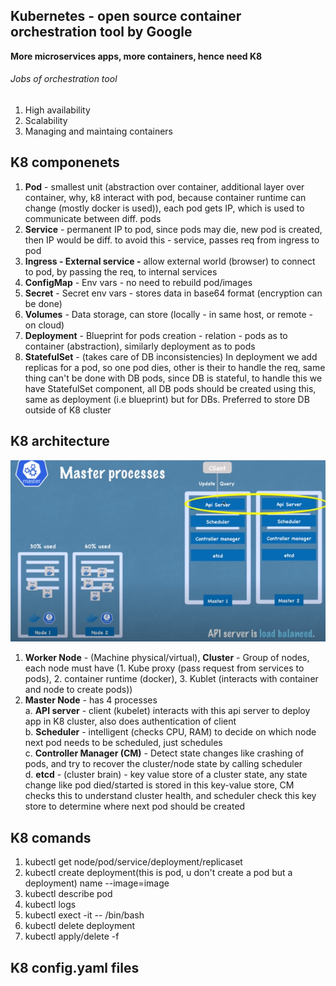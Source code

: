 ## Kubernetes - open source container orchestration tool by Google
**More microservices apps, more containers, hence need K8**  

###### Jobs of orchestration tool
1. High availability
2. Scalability
3. Managing and maintaing containers  

## K8 componenets
1. **Pod** - smallest unit (abstraction over container, additional layer over container, why, k8 interact with pod, because container runtime can change (mostly docker is used)), each pod gets IP, which is used to communicate between diff. pods
2. **Service** - permanent IP to pod, since pods may die, new pod is created, then IP would be diff. to avoid this - service, passes req from ingress to pod
3. **Ingress - External service -** allow external world (browser) to connect to pod, by passing the req, to internal services
4. **ConfigMap** - Env vars - no need to rebuild pod/images
5. **Secret** - Secret env vars - stores data in base64 format (encryption can be done)
6. **Volumes** - Data storage, can store (locally - in same host, or remote - on cloud)
7. **Deployment** - Blueprint for pods creation - relation - pods as to container (abstraction), similarly deployment as to pods
8. **StatefulSet** - (takes care of DB inconsistencies) In deployment we add replicas for a pod, so one pod dies, other is their to handle the req, same thing can't be done with DB pods, since DB is stateful, to handle this we have StatefulSet component, all DB pods should be created using this, same as deployment (i.e blueprint) but for DBs. Preferred to store DB outside of K8 cluster

## K8 architecture
![alt text](PNG/K8-architecture.PNG "Title")  
1. **Worker Node** - (Machine physical/virtual), **Cluster** - Group of nodes, each node must have (1. Kube proxy (pass request from services to pods), 2. container runtime (docker), 3. Kublet (interacts with container and node to create pods))
2. **Master Node** - has 4 processes  
a. **API server** - client (kubelet) interacts with this api server to deploy app in K8 cluster, also does authentication of client  
b. **Scheduler** - intelligent (checks CPU, RAM) to decide on which node next pod needs to be scheduled, just schedules  
c. **Controller Manager (CM)** - Detect state changes like crashing of pods, and try to recover the cluster/node state by calling scheduler  
d. **etcd** - (cluster brain) - key value store of a cluster state, any state change like pod died/started is stored in this key-value store, CM checks this to understand cluster health, and scheduler check this key store to determine where next pod should be created 

## K8 comands
1. kubectl get node/pod/service/deployment/replicaset
2. kubectl create deployment(this is pod, u don't create a pod but a deployment) name --image=image
3. kubectl describe pod <pod-name>
4. kubectl logs <pod-name>
5. kubectl exect -it <pod-name> -- /bin/bash
6. kubectl delete deployment <dep-nm>
7. kubectl apply/delete -f <file-name>
  
## K8 config.yaml files

